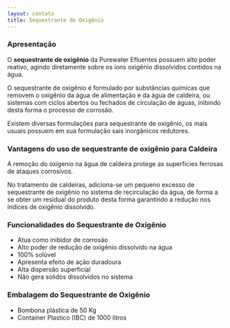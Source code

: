 ```yaml
---
layout: contato
title: Sequestrante de Oxigênio
---
```


### Apresentação

O **sequestrante de oxigênio** da Purewater Efluentes possuem alto poder reativo, agindo diretamente sobre os íons oxigênio dissolvidos contidos na água.

O sequestrante de oxigênio é formulado por substâncias químicas que removem o oxigênio da água de alimentação e da água de caldeira, ou sistemas com ciclos abertos ou fechados de circulação de águas, inibindo desta forma o processo de corrosão.

Existem diversas formulações para sequestrante de oxigênio, os mais usuais possuem em sua formulação sais inorgânicos redutores.

### Vantagens do uso de sequestrante de oxigênio para Caldeira

A remoção do oxigenio na água de caldeira protege as superfícies ferrosas de ataques corrosivos.

No tratamento de caldeiras, adiciona-se um pequeno excesso de sequestrante de oxigênio no sistema de recirculação da água, de forma a se obter um residual do produto desta forma garantindo a redução nos índices de oxigênio dissolvido.


### Funcionalidades do Sequestrante de Oxigênio

- Atua como inibidor de corrosão
- Alto poder de redução de oxigênio dissolvido na água
- 100% solúvel
- Apresenta efeito de ação duradoura
- Alta dispersão superficial
- Não gera solidos dissolvidos no sistema

### Embalagem do Sequestrante de Oxigênio

- Bombona plástica de 50 Kg
- Container Plastico (IBC) de 1000 litros


